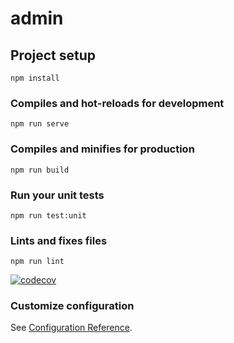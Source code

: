 # admin

## Project setup
```
npm install
```

### Compiles and hot-reloads for development
```
npm run serve
```

### Compiles and minifies for production
```
npm run build
```

### Run your unit tests
```
npm run test:unit
```

### Lints and fixes files
```
npm run lint
```

[![codecov](https://codecov.io/gh/DevAlexandreCR/gorda-admin/graph/badge.svg?token=WJNHXTDZMF)](https://codecov.io/gh/DevAlexandreCR/gorda-admin)

### Customize configuration
See [Configuration Reference](https://cli.vuejs.org/config/).
